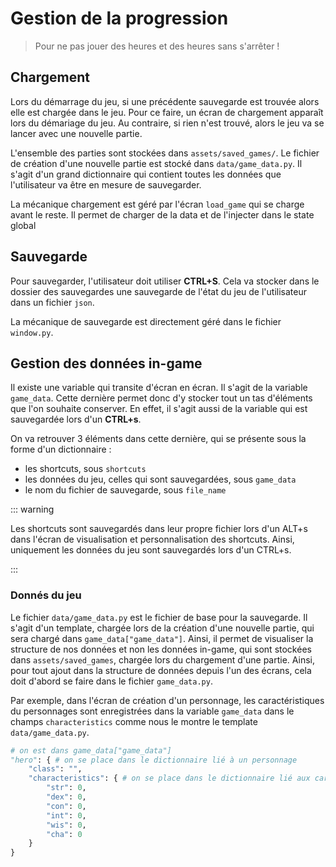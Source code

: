 # Gestion de la progression

> Pour ne pas jouer des heures et des heures sans s'arrêter !

## Chargement

Lors du démarrage du jeu, si une précédente sauvegarde est trouvée alors elle est chargée dans le jeu. Pour ce faire, un écran de chargement apparaît lors du démariage du jeu. Au contraire, si rien n'est trouvé, alors le jeu va se lancer avec une nouvelle partie.

L'ensemble des parties sont stockées dans `assets/saved_games/`. Le fichier de création d'une nouvelle partie est stocké dans `data/game_data.py`. Il s'agit d'un grand dictionnaire qui contient toutes les données que l'utilisateur va être en mesure de sauvegarder.

La mécanique chargement est géré par l'écran `load_game` qui se charge avant le reste. Il permet de charger de la data et de l'injecter dans le state global

## Sauvegarde

Pour sauvegarder, l'utilisateur doit utiliser **CTRL+S**. Cela va stocker dans le dossier des sauvegardes une sauvegarde de l'état du jeu de l'utilisateur dans un fichier `json`.

La mécanique de sauvegarde est directement géré dans le fichier `window.py`.

## Gestion des données in-game

Il existe une variable qui transite d'écran en écran. Il s'agit de la variable `game_data`. Cette dernière permet donc d'y stocker tout un tas d'éléments que l'on souhaite conserver. En effet, il s'agit aussi de la variable qui est sauvegardée lors d'un **CTRL+s**.

On va retrouver 3 éléments dans cette dernière, qui se présente sous la forme d'un dictionnaire :

- les shortcuts, sous `shortcuts`
- les données du jeu, celles qui sont sauvegardées, sous `game_data`
- le nom du fichier de sauvegarde, sous `file_name`

::: warning

Les shortcuts sont sauvegardés dans leur propre fichier lors d'un ALT+s dans l'écran de visualisation et personnalisation des shortcuts.
Ainsi, uniquement les données du jeu sont sauvegardés lors d'un CTRL+s.

:::

### Donnés du jeu

Le fichier `data/game_data.py` est le fichier de base pour la sauvegarde. Il s'agit d'un template, chargée lors de la création d'une nouvelle partie, qui sera chargé dans `game_data["game_data"]`. Ainsi, il permet de visualiser la structure de nos données et non les données in-game, qui sont stockées dans `assets/saved_games`, chargée lors du chargement d'une partie. Ainsi, pour tout ajout dans la structure de données depuis l'un des écrans, cela doit d'abord se faire dans le fichier `game_data.py`.

Par exemple, dans l'écran de création d'un personnage, les caractéristiques du personnages sont enregistrées dans la variable `game_data` dans le champs `characteristics` comme nous le montre le template `data/game_data.py`.

```py
# on est dans game_data["game_data"]
"hero": { # on se place dans le dictionnaire lié à un personnage
    "class": "",
    "characteristics": { # on se place dans le dictionnaire lié aux caractéristiques d'un personnage
        "str": 0,
        "dex": 0,
        "con": 0,
        "int": 0,
        "wis": 0,
        "cha": 0
    }
}
```
